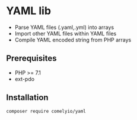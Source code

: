 # YAML lib

* Parse YAML files (.yaml,.yml) into arrays
* Import other YAML files within YAML files
* Compile YAML encoded string from PHP arrays

## Prerequisites


* PHP >= 7.1
* ext-pdo

## Installation

`composer require comelyio/yaml`